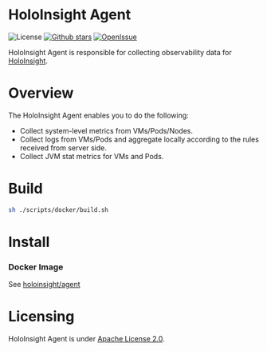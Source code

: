 # HoloInsight Agent

![License](https://img.shields.io/badge/license-Apache--2.0-green.svg)
[![Github stars](https://img.shields.io/github/stars/traas-stack/holoinsight-agent?style=flat-square])](https://github.com/traas-stack/holoinsight-agent)
[![OpenIssue](https://img.shields.io/github/issues/traas-stack/holoinsight-agent)](https://github.com/traas-stack/holoinsight-agent/issues)

HoloInsight Agent is responsible for collecting observability data for [HoloInsight](https://github.com/traas-stack/holoinsight).

# Overview
The HoloInsight Agent enables you to do the following:
- Collect system-level metrics from VMs/Pods/Nodes.
- Collect logs from VMs/Pods and aggregate locally according to the rules received from server side.
- Collect JVM stat metrics for VMs and Pods.

# Build
```bash
sh ./scripts/docker/build.sh
```

# Install
### Docker Image
See [holoinsight/agent](https://hub.docker.com/r/holoinsight/agent)

# Licensing
HoloInsight Agent is under [Apache License 2.0](/LICENSE).
